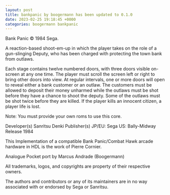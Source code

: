```yaml
---
layout: post
title: bankpanic by boogermann has been updated to 0.1.0
date: 2023-02-25 19:18:45 +0000
categories: boogermann bankpanic
---
```

Bank Panic © 1984 Sega.

A reaction-based shoot-em-up in which the player takes on the role of a gun-slinging Deputy, who has been charged with protecting the town bank from outlaws.

Each stage contains twelve numbered doors, with three doors visible on-screen at any one time. The player must scroll the screen left or right to bring other doors into view.
At regular intervals, one or more doors will open to reveal either a bank customer or an outlaw. The customers must be allowed to deposit their money unharmed while the outlaws must be shot before they have a chance to shoot the deputy.
Some of the outlaws must be shot twice before they are killed. If the player kills an innocent citizen, a player life is lost.

Note: You must provide your own roms to use this core.

Developer(s)
    Sanritsu Denki
Publisher(s)
    JP/EU: Sega
    US: Bally-Midway
Release
    1984

This Implementation of a compatible Bank Panic/Combat Hawk arcade hardware in HDL is the work of Pierre Cornier.

Analogue Pocket port by Marcus Andrade (Boogermann)

All trademarks, logos, and copyrights are property of their respective owners.

The authors and contributors or any of its maintainers are in no way associated with or endorsed by Sega or Sanritsu.
